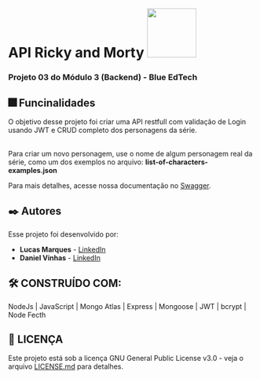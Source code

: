 # API Ricky and Morty <img src="https://user-images.githubusercontent.com/95504029/151560441-2e792d97-fd65-462c-8fd7-70f581de5674.gif" width="100">
### Projeto 03 do Módulo 3 (Backend) - Blue EdTech 

## 🎆 Funcinalidades

O objetivo desse projeto foi criar uma API restfull com validação de Login usando JWT e CRUD completo dos personagens da série.<br><br>

Para criar um novo personagem, use o nome de algum personagem real da série, como um dos exemplos no arquivo: <b>list-of-characters-examples.json</b>

Para mais detalhes, acesse nossa documentação no [Swagger](https://api-rickyandmorty-nfts.onrender.com/api-docs).<br>


## ✒️ Autores

Esse projeto foi desenvolvido por:

* **Lucas Marques** - [LinkedIn](https://www.linkedin.com/in/mlucasdev/)
* **Daniel Vinhas** - [LinkedIn](https://www.linkedin.com/in/daniel-vinhas-84343390/)

## 🛠️ CONSTRUÍDO COM:

NodeJs | JavaScript | Mongo Atlas | Express | Mongoose | JWT | bcrypt | Node Fecth

## 📄 LICENÇA

Este projeto está sob a licença GNU General Public License v3.0 - veja o arquivo [LICENSE.md](https://github.com/mlucasdev/rick-and-morty-nft-backend/blob/main/LICENSE) para detalhes.
